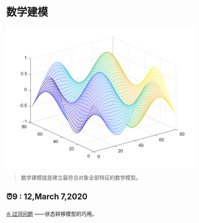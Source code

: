# 数学建模

<img src="..\..\pictures\MATLAB.png" alt="数学建模" style="zoom: 67%;" />

> 数学建模就是建立最符合对象全部特征的数学模型。

## :alarm_clock:9 : 12,March 7,2020

[:boat: 过河问题](./例题/过河问题.md) ——状态转移模型的巧用。